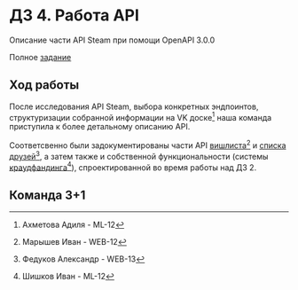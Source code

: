 # ДЗ 4. Работа API

Описание части API Steam при помощи OpenAPI 3.0.0

Полное [задание](./task.md)

## Ход работы

После исследования API Steam, выбора конкретных эндпоинтов, структуризации собранной информации на VK доске[^1] наша команда приступила к более детальному описанию API.

Соответсвенно были задокументированы части API [вишлиста](./src/wishlist/)[^4] и
[списка друзей](./src/friendslist/)[^3], а затем также и собственной функциональности
(системы [краудфандинга](./src/crowdfunding/)[^2]), спроектированной во время работы над ДЗ 2.

[^1]: Ахметова Адиля - ML-12
[^2]: Шишков Иван - ML-12
[^3]: Федуков Александр - WEB-13
[^4]: Марышев Иван - WEB-12

## Команда 3+1
